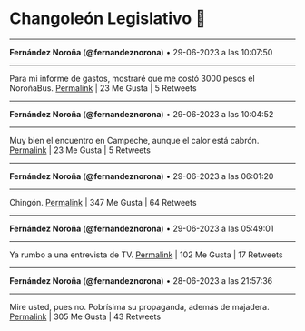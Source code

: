 # Changoleón Legislativo 🙈
*****
**Fernández Noroña** (**@fernandeznorona**) • 29-06-2023 a las 10:07:50
*****
Para mi informe de gastos, mostraré que me costó 3000 pesos el NoroñaBus.
[Permalink](https://twitter.com/fernandeznorona/status/1674479806606372864) | 23 Me Gusta | 5 Retweets
*****
**Fernández Noroña** (**@fernandeznorona**) • 29-06-2023 a las 10:04:52
*****
Muy bien el encuentro en Campeche, aunque el calor está cabrón.
[Permalink](https://twitter.com/fernandeznorona/status/1674479057415577617) | 23 Me Gusta | 5 Retweets
*****
**Fernández Noroña** (**@fernandeznorona**) • 29-06-2023 a las 06:01:20
*****
Chingón.
[Permalink](https://twitter.com/fernandeznorona/status/1674417772594606082) | 347 Me Gusta | 64 Retweets
*****
**Fernández Noroña** (**@fernandeznorona**) • 29-06-2023 a las 05:49:01
*****
Ya rumbo a una entrevista de TV.
[Permalink](https://twitter.com/fernandeznorona/status/1674414671460433922) | 102 Me Gusta | 17 Retweets
*****
**Fernández Noroña** (**@fernandeznorona**) • 28-06-2023 a las 21:57:36
*****
Mire usted, pues no. Pobrísima su propaganda, además de majadera.
[Permalink](https://twitter.com/fernandeznorona/status/1674296037194842115) | 305 Me Gusta | 43 Retweets